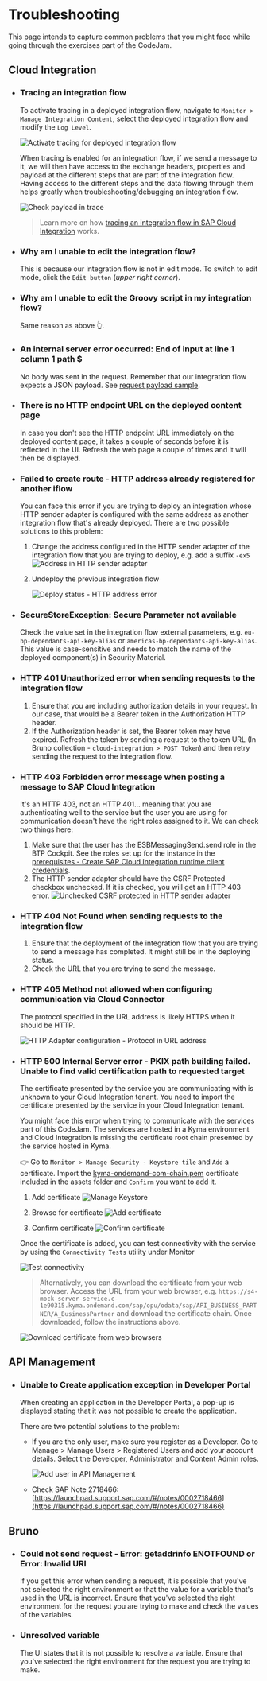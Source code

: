 # Troubleshooting

This page intends to capture common problems that you might face while going through the exercises part of the CodeJam.

## Cloud Integration

- ### Tracing an integration flow

    To activate tracing in a deployed integration flow, navigate to  `Monitor > Manage Integration Content`, select the deployed integration flow and modify the `Log Level`.

    ![Activate tracing for deployed integration flow](assets/activate-tracing-in-integration-flow.gif)

    When tracing is enabled for an integration flow, if we send a message to it, we will then have access to the exchange headers, properties and payload at the different steps that are part of the integration flow. Having access to the different steps and the data flowing through them helps greatly when troubleshooting/debugging an integration flow.

    ![Check payload in trace](assets/check-payload-in-trace.gif)

    > Learn more on how [tracing an integration flow in SAP Cloud Integration](https://help.sap.com/docs/CLOUD_INTEGRATION/368c481cd6954bdfa5d0435479fd4eaf/4ec27d358d844c96b3ae11febd440eac.html?locale=en-US) works.

- ### Why am I unable to edit the integration flow?

    This is because our integration flow is not in edit mode. To switch to edit mode, click the `Edit button` (*upper right corner*).

- ### Why am I unable to edit the Groovy script in my integration flow?

    Same reason as above 👆.

- ### An internal server error occurred: End of input at line 1 column 1 path $

    No body was sent in the request. Remember that our integration flow expects a JSON payload. See [request payload sample](exercises/03-build-first-integration-flow/assets/request-payload-sample.json).

- ### There is no HTTP endpoint URL on the deployed content page

    In case you don't see the HTTP endpoint URL immediately on the deployed content page, it takes a couple of seconds before it is reflected in the UI. Refresh the web page a couple of times and it will then be displayed.

- ### Failed to create route - HTTP address already registered for another iflow

    You can face this error if you are trying to deploy an integration whose HTTP sender adapter is configured with the same address as another integration flow that's already deployed. There are two possible solutions to this problem:
    1. Change the address configured in the HTTP sender adapter of the integration flow that you are trying to deploy, e.g. add a suffix `-ex5`
        ![Address in HTTP sender adapter](assets/address-sender-http-adapter.png)

    2. Undeploy the previous integration flow

        ![Deploy status - HTTP address error](assets/deploy-status-http-address-error.png)

- ### SecureStoreException: Secure Parameter not available

    Check the value set in the integration flow external parameters, e.g. `eu-bp-dependants-api-key-alias` or `americas-bp-dependants-api-key-alias`. This value is case-sensitive and needs to match the name of the deployed component(s) in Security Material.

- ### HTTP 401 Unauthorized error when sending requests to the integration flow

    1. Ensure that you are including authorization details in your request. In our case, that would be a Bearer token in the Authorization HTTP header.
    2. If the Authorization header is set, the Bearer token may have expired. Refresh the token by sending a request to the token URL (In Bruno collection - `cloud-integration > POST Token`) and then retry sending the request to the integration flow.

- ### HTTP 403 Forbidden error message when posting a message to SAP Cloud Integration

    It's an HTTP 403, not an HTTP 401... meaning that you are authenticating well to the service but the user you are using for communication doesn't have the right roles assigned to it. We can check two things here:
    1. Make sure that the user has the ESBMessagingSend.send role in the BTP Cockpit. See the roles set up for the instance in the [prerequisites - Create SAP Cloud Integration runtime client credentials](prerequisites.md#create-sap-cloud-integration-runtime-client-credentials).
    2. The HTTP sender adapter should have the CSRF Protected checkbox unchecked. If it is checked, you will get an HTTP 403 error.
        ![Unchecked CSRF protected in HTTP sender adapter](assets/csrf-protected-unchecked.png)

- ### HTTP 404 Not Found when sending requests to the integration flow

    1. Ensure that the deployment of the integration flow that you are trying to send a message has completed. It might still be in the deploying status.
    2. Check the URL that you are trying to send the message.

- ### HTTP 405 Method not allowed when configuring communication via Cloud Connector

    The protocol specified in the URL address is likely HTTPS when it should be HTTP.

    ![HTTP Adapter configuration - Protocol in URL address](assets/cloud-connector-http-adapter-configuration-protocol.png)

- ### HTTP 500 Internal Server error - PKIX path building failed. Unable to find valid certification path to requested target

    The certificate presented by the service you are communicating with is unknown to your Cloud Integration tenant. You need to import the certificate presented by the service in your Cloud Integration tenant.

    You might face this error when trying to communicate with the services part of this CodeJam. The services are hosted in a Kyma environment and Cloud Integration is missing the certificate root chain presented by the service hosted in Kyma.

    👉 Go to `Monitor > Manage Security - Keystore tile` and `Add` a certificate. Import the [kyma-ondemand-com-chain.pem](assets/cloud-integration/kyma-ondemand-com-chain.pem) certificate included in the assets folder and `Confirm` you want to add it.

    1. Add certificate
    ![Manage Keystore](assets/manage-keystore.png)

    2. Browse for certificate
    ![Add certificate](assets/add-certificate-name.png)

    3. Confirm certificate
    ![Confirm certificate](assets/confirm-certificate.png)

    Once the certificate is added, you can test connectivity with the service by using the `Connectivity Tests` utility under Monitor

    ![Test connectivity](assets/test-connectivity.png)

    > Alternatively, you can download the certificate from your web browser. Access the URL from your web browser, e.g. `https://s4-mock-server-service.c-1e90315.kyma.ondemand.com/sap/opu/odata/sap/API_BUSINESS_PARTNER/A_BusinessPartner` and download the certificate chain. Once downloaded, follow the instructions above.

    ![Download certificate from web browsers](assets/export-certificate-from-browser.gif)

## API Management

- ### Unable to Create application exception in Developer Portal
  
  When creating an application in the Developer Portal, a pop-up is displayed stating that it was not possible to create the application.

  There are two potential solutions to the problem:
  - If you are the only user, make sure you register as a Developer. Go to Manage > Manage Users > Registered Users and add your account details. Select the Developer, Administrator and Content Admin roles.
  
    ![Add user in API Management](assets/add-user-api-management.png)

  - Check SAP Note 2718466: [https://launchpad.support.sap.com/#/notes/0002718466](https://launchpad.support.sap.com/#/notes/0002718466)

## Bruno

- ### Could not send request - Error: getaddrinfo ENOTFOUND or Error: Invalid URI

    If you get this error when sending a request, it is possible that you've not selected the right environment or that the value for a variable that's used in the URL is incorrect. Ensure that you've selected the right environment for the request you are trying to make and check the values of the variables.

- ### Unresolved variable

    The UI states that it is not possible to resolve a variable. Ensure that you've selected the right environment for the request you are trying to make.
